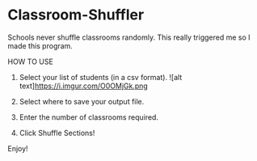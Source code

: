 # Classroom-Shuffler

Schools never shuffle classrooms randomly. This really triggered me so I made this program.

HOW TO USE

1. Select your list of students (in a csv format).
   ![alt text]https://i.imgur.com/O0OMjGk.png

2. Select where to save your output file.

3. Enter the number of classrooms required.

4. Click Shuffle Sections!

Enjoy!

